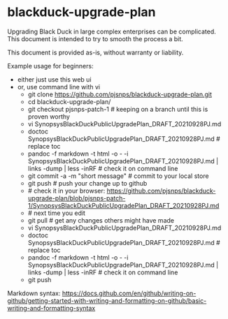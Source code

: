 # blackduck-upgrade-plan
Upgrading Black Duck in large complex enterprises can be complicated.  This document is intended to try to smooth the process a bit.

This document is provided as-is, without warranty or liability.

Example usage for beginners:
- either just use this web ui
- or, use command line with vi
     - git clone https://github.com/pjsnps/blackduck-upgrade-plan.git                                                                               
     - cd blackduck-upgrade-plan/
     -   git checkout pjsnps-patch-1 # keeping on a branch until this is proven worthy                                      
     -   vi SynopsysBlackDuckPublicUpgradePlan_DRAFT_20210928PJ.md 
     -   doctoc SynopsysBlackDuckPublicUpgradePlan_DRAFT_20210928PJ.md # replace toc
     -   pandoc -f markdown -t html -o - -i SynopsysBlackDuckPublicUpgradePlan_DRAFT_20210928PJ.md | links -dump | less -inRF  # check it on command line
     -   git commit -a -m "short message"  # commit to your local store
     -   git push  # push your change up to github
     -   \# check it in your browser:  https://github.com/pjsnps/blackduck-upgrade-plan/blob/pjsnps-patch-1/SynopsysBlackDuckPublicUpgradePlan_DRAFT_20210928PJ.md
     -   \# next time you edit
     -   git pull  # get any changes others might have made
     -   vi SynopsysBlackDuckPublicUpgradePlan_DRAFT_20210928PJ.md                                                                 
     -   doctoc SynopsysBlackDuckPublicUpgradePlan_DRAFT_20210928PJ.md # replace toc
     -   pandoc -f markdown -t html -o - -i SynopsysBlackDuckPublicUpgradePlan_DRAFT_20210928PJ.md | links -dump | less -inRF  # check it on command line
     -   git push

 Markdown syntax:  https://docs.github.com/en/github/writing-on-github/getting-started-with-writing-and-formatting-on-github/basic-writing-and-formatting-syntax
